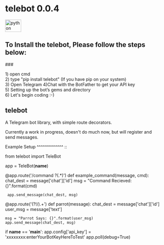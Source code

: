 <h1 align="left">telebot 0.0.4</h1>
<div align="left">
  <img src="https://cdn.jsdelivr.net/gh/devicons/devicon/icons/python/python-original.svg" height="40" width="52" alt="python logo"  />

  
</div>

###

<h2 align="left">To Install the telebot, Please follow the steps below:</h2>
###

<p align="left">1) open cmd <br> 2) type "pip install telebot" (If you have pip on your system)<br>   3) Open Telegram 4)Chat with the BotFather to get your API key<br> 5) Setting up the bot’s gems and directory <br> 6) Let's begin coding :-)</p>

###


telebot
-------

A Telegram bot library, with simple route decorators.

Currently a work in progress, doesn't do much now, but will register and send messages.

Example Setup
^^^^^^^^^^^^^
::

 from telebot import TeleBot

 app = TeleBot(__name__)


 @app.route('/command ?(.*)')
 def example_command(message, cmd):
     chat_dest = message['chat']['id']
     msg = "Command Recieved: {}".format(cmd)

     app.send_message(chat_dest, msg)


 @app.route('(?!/).+')
 def parrot(message):
    chat_dest = message['chat']['id']
    user_msg = message['text']

    msg = "Parrot Says: {}".format(user_msg)
    app.send_message(chat_dest, msg)


 if __name__ == '__main__':
     app.config['api_key'] = 'xxxxxxxx:enterYourBotKeyHereToTest'
     app.poll(debug=True)
